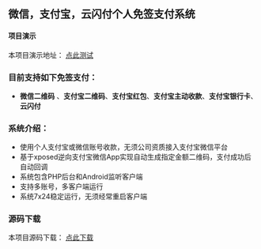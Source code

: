 ## 微信，支付宝，云闪付个人免签支付系统

#### 项目演示

本项目演示地址： [点此测试](http://sspay.goodqp.com/)

### 目前支持如下免签支付：  
 - **微信二维码** 、**支付宝二维码**、**支付宝红包**、**支付宝主动收款**、**支付宝银行卡**、**云闪付**

### 系统介绍：
- 使用个人支付宝或微信账号收款，无须公司资质接入支付宝微信平台
- 基于xposed逆向支付宝微信App实现自动生成指定金额二维码，支付成功后自动回调 
- 系统包含PHP后台和Android监听客户端
- 支持多账号，多客户端运行
- 系统7x24稳定运行，无须经常重启客户端 
 
### 源码下载
 
本项目源码下载： [点此下载](http://sspay.goodqp.com/)


 
